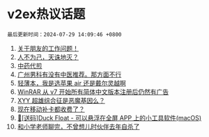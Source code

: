 # v2ex热议话题

`最后更新时间：2024-07-29 14:09:46 +0800`

1. [关于朋友的工作问题！](https://www.v2ex.com/t/1060755)
1. [人不为己，天诛地灭？](https://www.v2ex.com/t/1060653)
1. [中药代煎](https://www.v2ex.com/t/1060787)
1. [广州男科有没有中医推荐。那方面不行](https://www.v2ex.com/t/1060692)
1. [轻薄本，我是选苹果 air 还是戴尔灵越啊](https://www.v2ex.com/t/1060709)
1. [WinRAR 从 v7 开始所有简体中文版本注册后仍然有广告](https://www.v2ex.com/t/1060747)
1. [XYY 超雄综合征是恶魔基因么？](https://www.v2ex.com/t/1060803)
1. [现在移动补卡都收费了？](https://www.v2ex.com/t/1060752)
1. [🎁[送码]Duck Float - 可以悬浮在全屏 APP 上的小工具软件(macOS)](https://www.v2ex.com/t/1060783)
1. [和小学老师聊完，不曾想儿时伙伴去年自杀了](https://www.v2ex.com/t/1060776)

